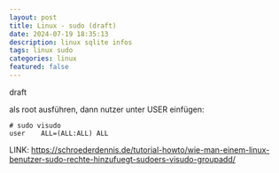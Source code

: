 ```yaml
---
layout: post
title: Linux - sudo (draft)
date: 2024-07-19 18:35:13
description: linux sqlite infos 
tags: linux sudo
categories: linux
featured: false
---
```


draft

als root ausführen, dann nutzer unter USER einfügen:
````
# sudo visudo
user	ALL=(ALL:ALL) ALL
````

LINK: 
<a href="https://schroederdennis.de/tutorial-howto/wie-man-einem-linux-benutzer-sudo-rechte-hinzufuegt-sudoers-visudo-groupadd/">
https://schroederdennis.de/tutorial-howto/wie-man-einem-linux-benutzer-sudo-rechte-hinzufuegt-sudoers-visudo-groupadd/</a>



